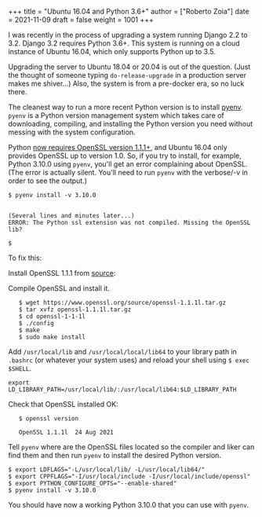 +++
title = "Ubuntu 16.04 and Python 3.6+"
author = ["Roberto Zoia"]
date = 2021-11-09
draft = false
weight = 1001
+++

I was recently in the process of upgrading a system running Django 2.2 to 3.2. Django 3.2 requires Python 3.6+. This system is running on a cloud instance of Ubuntu 16.04, which only supports Python up to 3.5.

Upgrading the server to Ubuntu 18.04 or 20.04 is out of the question. (Just the thought of someone typing `do-release-upgrade` in a production server makes me shiver...) Also, the system is from a pre-docker era, so no luck there.

The cleanest way to run a more recent Python version is to install [pyenv](https://github.com/pyenv/pyenv). `pyenv` is a Python version management system which takes care of downloading, compiling, and installing the Python version you need without messing with the system configuration.

Python [now requires OpenSSL version 1.1.1+](https://docs.python.org/release/3.10.0/whatsnew/changelog.html#python-3-10-0-final), and Ubuntu 16.04 only provides OpenSSL up to version 1.0. So, if you try to install, for example, Python 3.10.0 using `pyenv`, you'll get an error complaining about OpenSSL. (The error is actually silent. You'll need to run `pyenv` with the verbose/-v in order to see the output.)

```nil
$ pyenv install -v 3.10.0


(Several lines and minutes later...)
ERROR: The Python ssl extension was not compiled. Missing the OpenSSL lib?

$
```

To fix this:

Install OpenSSL 1.1.1 from [source](https://www.openssl.org/source/):

Compile OpenSSL and install it.

```nil
   $ wget https://www.openssl.org/source/openssl-1.1.1l.tar.gz
   $ tar xvfz openssl-1.1.1l.tar.gz
   $ cd openssl-1-1-1l
   $ ./config
   $ make
   $ sudo make install
```

Add `/usr/local/lib` and `/usr/local/local/lib64` to your library path in `.bashrc` (or whatever your system uses) and reload your shell using `$ exec $SHELL`.

```nil
export LD_LIBRARY_PATH=/usr/local/lib/:/usr/local/lib64:$LD_LIBRARY_PATH
```

Check that OpenSSL installed OK:

```nil
   $ openssl version

   OpenSSL 1.1.1l  24 Aug 2021
```

Tell `pyenv` where are the OpenSSL files located so the compiler and liker can find them and then run `pyenv` to install the desired Python version.

```nil
$ export LDFLAGS="-L/usr/local/lib/ -L/usr/local/lib64/"
$ export CPPFLAGS="-I/usr/local/include -I/usr/local/include/openssl"
$ export PYTHON_CONFIGURE_OPTS="--enable-shared"
$ pyenv install -v 3.10.0
```

You should have now a working Python 3.10.0 that you can use with `pyenv`.
